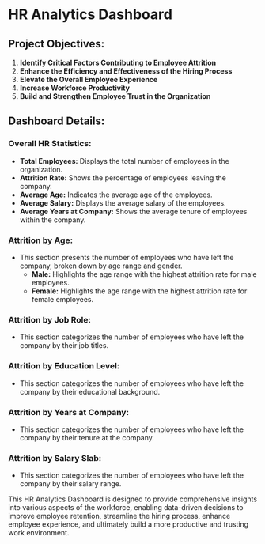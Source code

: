 # HR Analytics Dashboard

## Project Objectives:
1. **Identify Critical Factors Contributing to Employee Attrition**
2. **Enhance the Efficiency and Effectiveness of the Hiring Process**
3. **Elevate the Overall Employee Experience**
4. **Increase Workforce Productivity**
5. **Build and Strengthen Employee Trust in the Organization**

## Dashboard Details:
### Overall HR Statistics:
- **Total Employees:** Displays the total number of employees in the organization.
- **Attrition Rate:** Shows the percentage of employees leaving the company.
- **Average Age:** Indicates the average age of the employees.
- **Average Salary:** Displays the average salary of the employees.
- **Average Years at Company:** Shows the average tenure of employees within the company.

### Attrition by Age:
- This section presents the number of employees who have left the company, broken down by age range and gender.
  - **Male:** Highlights the age range with the highest attrition rate for male employees.
  - **Female:** Highlights the age range with the highest attrition rate for female employees.

### Attrition by Job Role:
- This section categorizes the number of employees who have left the company by their job titles.

### Attrition by Education Level:
- This section categorizes the number of employees who have left the company by their educational background.

### Attrition by Years at Company:
- This section categorizes the number of employees who have left the company by their tenure at the company.

### Attrition by Salary Slab:
- This section categorizes the number of employees who have left the company by their salary range.

This HR Analytics Dashboard is designed to provide comprehensive insights into various aspects of the workforce, enabling data-driven decisions to improve employee retention, streamline the hiring process, enhance employee experience, and ultimately build a more productive and trusting work environment.
